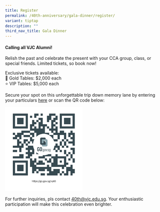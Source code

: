 ```yaml
---
title: Register
permalink: /40th-anniversary/gala-dinner/register/
variant: tiptap
description: ""
third_nav_title: Gala Dinner
---
```

<h4>Calling all VJC Alumni!</h4>
<p>Relish the past and celebrate the present with your CCA group, class,
    or special friends. Limited tickets, so book now!</p>
<p></p>
<p>Exclusive tickets available:
    <br>🌟 Gold Tables: $2,000 each
    <br>⭐️ VIP Tables: $5,000 each</p>
<p></p>
<p>Secure your spot on this unforgettable trip down memory lane by entering
    your particulars <a href="https://go.gov.sg/vj40" rel="noopener noreferrer nofollow" target="_blank">here</a> or
    scan the QR code below:&nbsp;</p>
<div class="isomer-image-wrapper">
    <img style="width: 50%;" height="auto" width="100%" alt="" src="/images/40th Anni/dinner qr.jpeg">
</div>
<p>For further inquiries, pls contact <a href="mailto:40th@vjc.edu.sg" rel="noopener noreferrer nofollow" target="_blank">40th@vjc.edu.sg</a>. Your enthusiastic participation
    will make this celebration even brighter.</p>